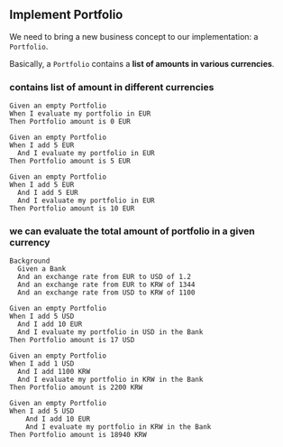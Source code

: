 ## Implement Portfolio

We need to bring a new business concept to our implementation: a `Portfolio`.

Basically, a `Portfolio` contains a **list of amounts in various currencies**. 

### contains list of amount in different currencies
```gherkin
Given an empty Portfolio
When I evaluate my portfolio in EUR
Then Portfolio amount is 0 EUR

Given an empty Portfolio
When I add 5 EUR
  And I evaluate my portfolio in EUR
Then Portfolio amount is 5 EUR

Given an empty Portfolio
When I add 5 EUR
  And I add 5 EUR
  And I evaluate my portfolio in EUR
Then Portfolio amount is 10 EUR
```

### we can evaluate the total amount of portfolio in a given currency
```gherkin
Background 
  Given a Bank
  And an exchange rate from EUR to USD of 1.2
  And an exchange rate from EUR to KRW of 1344
  And an exchange rate from USD to KRW of 1100
  
Given an empty Portfolio
When I add 5 USD
  And I add 10 EUR
  And I evaluate my portfolio in USD in the Bank
Then Portfolio amount is 17 USD

Given an empty Portfolio
When I add 1 USD
  And I add 1100 KRW
  And I evaluate my portfolio in KRW in the Bank
Then Portfolio amount is 2200 KRW

Given an empty Portfolio
When I add 5 USD
    And I add 10 EUR
    And I evaluate my portfolio in KRW in the Bank
Then Portfolio amount is 18940 KRW
```

###